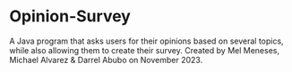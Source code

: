 # Opinion-Survey
A Java program that asks users for their opinions based on several topics, while also allowing them to create their survey.
Created by Mel Meneses, Michael Alvarez & Darrel Abubo on November 2023.
